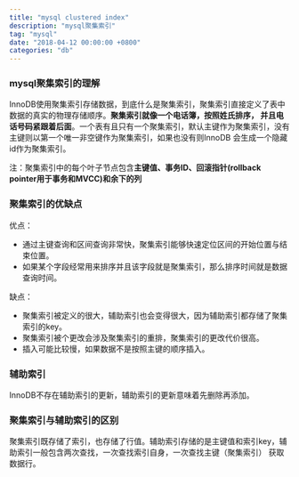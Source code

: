 ```yaml
---
title: "mysql clustered index"
description: "mysql聚集索引"
tag: "mysql"
date: "2018-04-12 00:00:00 +0800"
categories: "db"
--- 
```


### mysql聚集索引的理解 

InnoDB使用聚集索引存储数据，到底什么是聚集索引，聚集索引直接定义了表中数据的真实的物理存储顺序。**聚集索引就像一个电话簿，按照姓氏排序，
并且电话号码紧跟着后面**。一个表有且只有一个聚集索引，默认主键作为聚集索引，没有主键则以第一个唯一非空键作为聚集索引，如果也没有则InnoDB
会生成一个隐藏id作为聚集索引。  

<!--more-->

注：聚集索引中的每个叶子节点包含**主键值、事务ID、回滚指针(rollback pointer用于事务和MVCC)和余下的列**


### 聚集索引的优缺点

优点：

- 通过主键查询和区间查询非常快，聚集索引能够快速定位区间的开始位置与结束位置。
- 如果某个字段经常用来排序并且该字段就是聚集索引，那么排序时间就是数据查询时间。

缺点：

- 聚集索引被定义的很大，辅助索引也会变得很大，因为辅助索引都存储了聚集索引的key。
- 聚集索引被个更改会涉及聚集索引的重排，聚集索引的更改代价很高。
- 插入可能比较慢，如果数据不是按照主键的顺序插入。

### 辅助索引

InnoDB不存在辅助索引的更新，辅助索引的更新意味着先删除再添加。

### 聚集索引与辅助索引的区别 

聚集索引既存储了索引，也存储了行值。辅助索引存储的是主键值和索引key，辅助索引一般包含两次查找，一次查找索引自身，一次查找主键（聚集索引）
获取数据行。